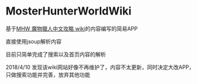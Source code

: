 # MosterHunterWorldWiki

基于[MHW 魔物獵人中文攻略 wiki](https://www.mhchinese.wiki/)的内容编写的简易APP

直接使用jsoup解析内容

目前只简单完成了搜索以及首页内容的解析

2018/4/10 发现该wiki网站好像不再维护了，内容不太更新，同时决定大改APP，只做搜索功能并完善，放弃其他功能
